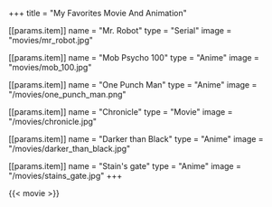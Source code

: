 +++
title = "My Favorites Movie And Animation"

[[params.item]]
name = "Mr. Robot"
type = "Serial"
image = "movies/mr_robot.jpg"

[[params.item]]
name = "Mob Psycho 100"
type = "Anime"
image = "movies/mob_100.jpg"

[[params.item]]
name = "One Punch Man"
type = "Anime"
image = "/movies/one_punch_man.png"

[[params.item]]
name = "Chronicle"
type = "Movie"
image = "/movies/chronicle.jpg"

[[params.item]]
name = "Darker than Black"
type = "Anime"
image = "/movies/darker_than_black.jpg"

[[params.item]]
name = "Stain's gate"
type = "Anime"
image = "/movies/stains_gate.jpg"
+++

{{< movie >}}
